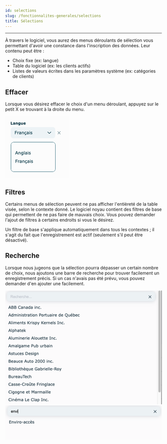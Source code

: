 ```yaml
---
id: selections
slug: /fonctionnalites-generales/selections
title: Sélections
---
```


---

À travers le logiciel, vous aurez des menus déroulants de sélection vous permettant d'avoir une constance dans l'inscription des données. Leur contenu peut être :

- Choix fixe (ex: langue)
- Table du logiciel (ex: les clients actifs)
- Listes de valeurs écrites dans les paramètres système (ex: catégories de clients)

## Effacer

Lorsque vous désirez effacer le choix d'un menu déroulant, appuyez sur le petit X se trouvant à la droite du menu.

![](../../static/img/Fonctionnalites_Menus_1.png)

## Filtres

Certains menus de sélection peuvent ne pas afficher l'entièreté de la table visée, selon le contexte donné. Le logiciel noyau contient des filtres de base qui permettent de ne pas faire de mauvais choix. Vous pouvez demander l'ajout de filtres à certains endroits si vous le désirez.

Un filtre de base s'applique automatiquement dans tous les contextes ; il s'agit du fait que l'enregistrement est actif (seulement s'il peut être désactivé).

## Recherche

Lorsque nous jugeons que la sélection pourra dépasser un certain nombre de choix, nous ajoutons une barre de recherche pour trouver facilement un enregistrement précis. Si un cas n'avais pas été prévu, vous pouvez demander d'en ajouter une facilement.

![](../../static/img/Fonctionnalites_Selections_01.png)
![](../../static/img/Fonctionnalites_Selections_02.png)

